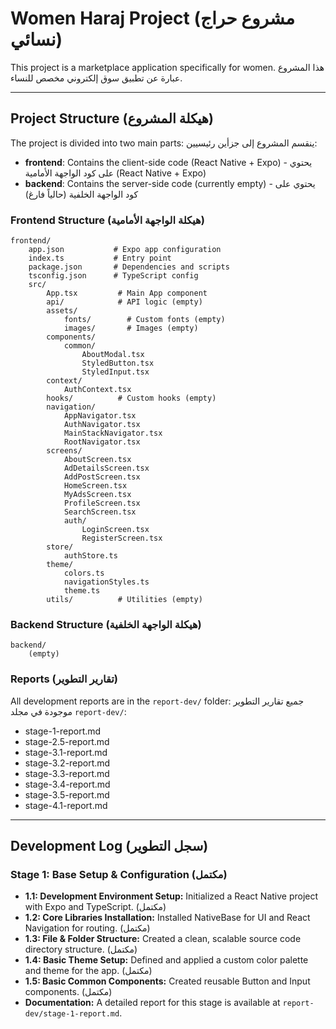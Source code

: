 
# Women Haraj Project (مشروع حراج نسائي)

This project is a marketplace application specifically for women.
هذا المشروع عبارة عن تطبيق سوق إلكتروني مخصص للنساء.

---

## Project Structure (هيكلة المشروع)

The project is divided into two main parts:
ينقسم المشروع إلى جزأين رئيسيين:

- **frontend**: Contains the client-side code (React Native + Expo)
		- يحتوي على كود الواجهة الأمامية (React Native + Expo)
- **backend**: Contains the server-side code (currently empty)
		- يحتوي على كود الواجهة الخلفية (حالياً فارغ)

### Frontend Structure (هيكلة الواجهة الأمامية)

```
frontend/
	app.json           # Expo app configuration
	index.ts           # Entry point
	package.json       # Dependencies and scripts
	tsconfig.json      # TypeScript config
	src/
		App.tsx         # Main App component
		api/            # API logic (empty)
		assets/
			fonts/        # Custom fonts (empty)
			images/       # Images (empty)
		components/
			common/
				AboutModal.tsx
				StyledButton.tsx
				StyledInput.tsx
		context/
			AuthContext.tsx
		hooks/          # Custom hooks (empty)
		navigation/
			AppNavigator.tsx
			AuthNavigator.tsx
			MainStackNavigator.tsx
			RootNavigator.tsx
		screens/
			AboutScreen.tsx
			AdDetailsScreen.tsx
			AddPostScreen.tsx
			HomeScreen.tsx
			MyAdsScreen.tsx
			ProfileScreen.tsx
			SearchScreen.tsx
			auth/
				LoginScreen.tsx
				RegisterScreen.tsx
		store/
			authStore.ts
		theme/
			colors.ts
			navigationStyles.ts
			theme.ts
		utils/          # Utilities (empty)
```

### Backend Structure (هيكلة الواجهة الخلفية)

```
backend/
	(empty)
```

### Reports (تقارير التطوير)

All development reports are in the `report-dev/` folder:
جميع تقارير التطوير موجودة في مجلد `report-dev/`:

- stage-1-report.md
- stage-2.5-report.md
- stage-3.1-report.md
- stage-3.2-report.md
- stage-3.3-report.md
- stage-3.4-report.md
- stage-3.5-report.md
- stage-4.1-report.md

---

## Development Log (سجل التطوير)

### Stage 1: Base Setup & Configuration (مكتمل)
- **1.1: Development Environment Setup:** Initialized a React Native project with Expo and TypeScript. (مكتمل)
- **1.2: Core Libraries Installation:** Installed NativeBase for UI and React Navigation for routing. (مكتمل)
- **1.3: File & Folder Structure:** Created a clean, scalable source code directory structure. (مكتمل)
- **1.4: Basic Theme Setup:** Defined and applied a custom color palette and theme for the app. (مكتمل)
- **1.5: Basic Common Components:** Created reusable Button and Input components. (مكتمل)
- **Documentation:** A detailed report for this stage is available at `report-dev/stage-1-report.md`.